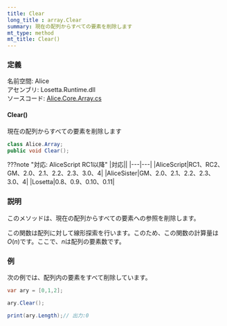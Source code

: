 ```yaml
---
title: Clear
long_title : array.Clear
summary: 現在の配列からすべての要素を削除します
mt_type: method
mt_title: Clear()
---
```


### 定義
名前空間: Alice<br/>
アセンブリ: Losetta.Runtime.dll<br/>
ソースコード: [Alice.Core.Array.cs](https://github.com/WSOFT-Project/Losetta/blob/master/Losetta.Runtime/Core/Extension/Alice.Core.Array.cs)

#### Clear()

現在の配列からすべての要素を削除します

```cs title="AliceScript"
class Alice.Array;
public void Clear();
```

???note "対応: AliceScript RC1以降"
    |対応||
    |---|---|
    |AliceScript|RC1、RC2、GM、2.0、2.1、2.2、2.3、3.0、4|
    |AliceSister|GM、2.0、2.1、2.2、2.3、3.0、4|
    |Losetta|0.8、0.9、0.10、0.11|

### 説明
このメソッドは、現在の配列からすべての要素への参照を削除します。

この関数は配列に対して線形探索を行います。このため、この関数の計算量は$O(n)$です。ここで、$n$は配列の要素数です。
### 例
次の例では、配列内の要素をすべて削除しています。

```cs title="AliceScript"
var ary = [0,1,2];

ary.Clear();

print(ary.Length);// 出力:0
```
